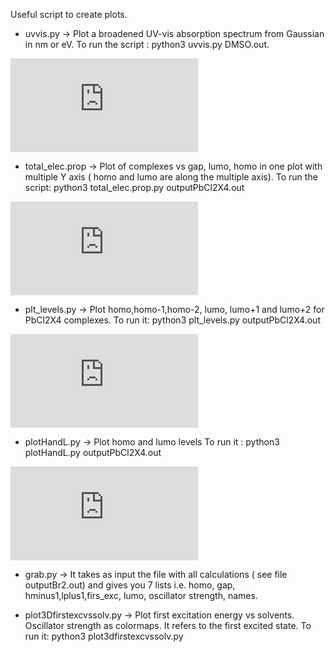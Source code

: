 Useful script to create plots.

* uvvis.py -> Plot a broadened UV-vis absorption spectrum from Gaussian in nm or eV.
To run the script : python3 uvvis.py DMSO.out. 

![Image](https://github.com/gianniprocida/glimpse/edit/master/plotresults/DMSO.pdf)




* total_elec.prop -> Plot of complexes vs gap, lumo, homo in one plot with multiple Y axis 
( homo and lumo are along the multiple axis). To run the script: python3 total_elec.prop.py outputPbCl2X4.out
 
 
![Image](https://github.com/gianniprocida/glimpse/edit/master/plotresults/electr_PbCl2X4.pdf)



* plt_levels.py ->  Plot homo,homo-1,homo-2, lumo, lumo+1 and lumo+2 for PbCl2X4 complexes. 
To run it: python3 plt_levels.py outputPbCl2X4.out

![Image](https://github.com/gianniprocida/glimpse/edit/master/plotresults/energylevelsPbCl2X4.pdf)


* plotHandL.py -> Plot homo and lumo levels
To run it : python3 plotHandL.py outputPbCl2X4.out

![Image](https://github.com/gianniprocida/glimpse/edit/master/plotresults/homolumoPbCl2X4.pdf)


* grab.py ->   It takes as input the file with all calculations ( see file outputBr2.out) and gives you
7 lists i.e. homo, gap, hminus1,lplus1,firs_exc, lumo, oscillator strength, names.  

* plot3Dfirstexcvssolv.py ->  Plot first excitation energy vs solvents. Oscillator strength as colormaps. 
It refers to the first excited state. To run it: python3 plot3dfirstexcvssolv.py 

